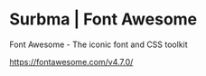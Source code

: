 Surbma | Font Awesome
=====================

Font Awesome - The iconic font and CSS toolkit

https://fontawesome.com/v4.7.0/
